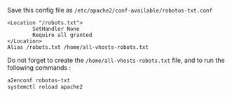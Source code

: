Save this config file as `/etc/apache2/conf-available/robotos-txt.conf`
```apacheconf 
<Location "/robots.txt">
        SetHandler None
        Require all granted
</Location>
Alias /robots.txt /home/all-vhosts-robots.txt
```
Do not forget to create the `/home/all-vhosts-robots.txt` file, and to run the following commands :

```bash
a2enconf robotos-txt
systemctl reload apache2
```
